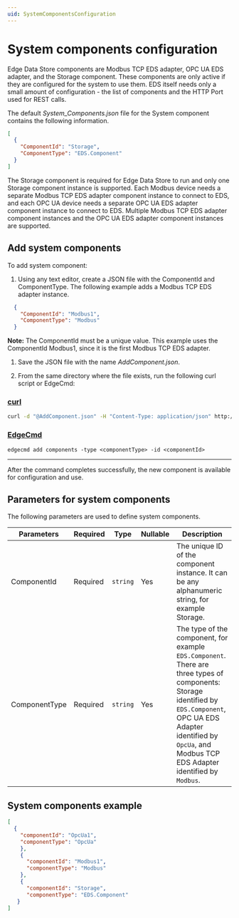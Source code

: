 ```yaml
---
uid: SystemComponentsConfiguration
---
```


# System components configuration

Edge Data Store components are Modbus TCP EDS adapter, OPC UA EDS adapter, and the Storage component. These components are only active if they are configured for the system to use them. EDS itself needs only a small amount of configuration - the list of components and the HTTP Port used for REST calls.

The default _System_Components.json_ file for the System component contains the following information.

```json
[
  {
    "ComponentId": "Storage",
    "ComponentType": "EDS.Component"
  }
]
```

The Storage component is required for Edge Data Store to run and only one Storage component instance is supported. Each Modbus device needs a separate Modbus TCP EDS adapter component instance to connect to EDS, and each OPC UA device needs a separate OPC UA EDS adapter component instance to connect to EDS. Multiple Modbus TCP EDS adapter component instances and the OPC UA EDS adapter component instances are supported.  

## Add system components

To add system component:

1. Using any text editor, create a JSON file with the ComponentId and ComponentType. The following example adds a Modbus TCP EDS adapter instance.

  ```json
    {
      "ComponentId": "Modbus1",
      "ComponentType": "Modbus"
    }
  ```

  **Note:** The ComponentId must be a unique value. This example uses the ComponentId Modbus1, since it is the first Modbus TCP EDS adapter.

1. Save the JSON file with the name _AddComponent.json_.

1. From the same directory where the file exists, run the following curl script or EdgeCmd:

  ### [curl](#tab/tabid-1)

  ```bash
  curl -d "@AddComponent.json" -H "Content-Type: application/json" http://localhost:5590/api/v1/configuration/system/components
  ```

  ### [EdgeCmd](#tab/tabid-2)

  ```
  edgecmd add components -type <componentType> -id <componentId>
  ```
  ***

After the command completes successfully, the new component is available for configuration and use.

## Parameters for system components

The following parameters are used to define system components.

| Parameters     | Required | Type    | Nullable | Description |
| -------------- | -------- | --------| ---------|-------------|
| ComponentId    | Required |`string` | Yes      | The unique ID of the component instance. It can be any alphanumeric string, for example Storage.|
| ComponentType  | Required |`string` | Yes      | The type of the component, for example `EDS.Component`. There are three types of components: Storage identified by `EDS.Component`, OPC UA EDS Adapter identified by `OpcUa`, and Modbus TCP EDS Adapter identified by `Modbus`. |

## System components example

```json
[
  {
    "componentId": "OpcUa1",
    "componentType": "OpcUa"
    },
    {
      "componentId": "Modbus1",
      "componentType": "Modbus"
    },
    {
      "componentId": "Storage",
      "componentType": "EDS.Component"
   }
]
```
